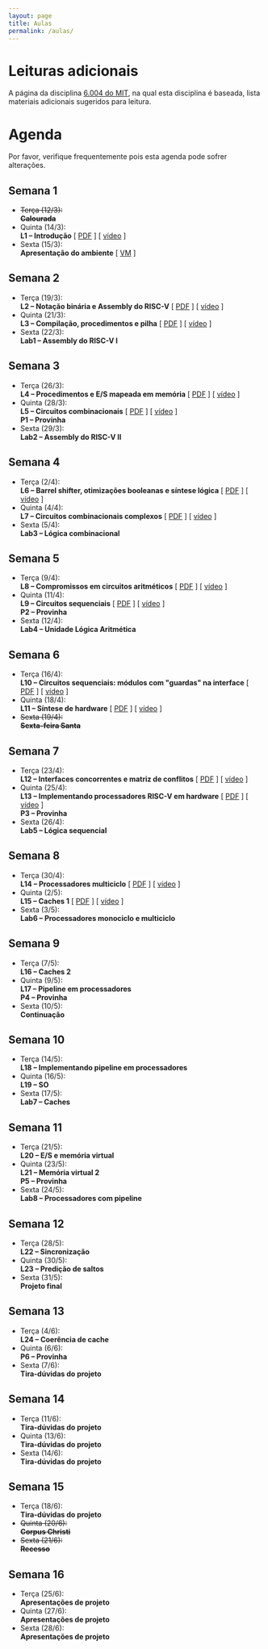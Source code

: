 ```yaml
---
layout: page
title: Aulas
permalink: /aulas/
---
```


# Leituras adicionais

A página da disciplina [6.004 do MIT](https://6004.mit.edu/web/spring19/resources), na qual esta disciplina é baseada, lista materiais adicionais sugeridos para leitura.

# Agenda

Por favor, verifique frequentemente pois esta agenda pode sofrer alterações.

## Semana 1

 * <del>Terça (12/3):<br />**Calourada**</del>
 * Quinta (14/3):<br />**L1 – Introdução** \[ [PDF](https://drive.google.com/open?id=1sSwi1ZEJJVeLCB1lZey8QGMt5bn5-0WU) \] \[ [vídeo](https://youtu.be/n-YWa8hTdH8) \]
 * Sexta (15/3):<br />**Apresentação do ambiente** \[ [VM](/vm/) \]

## Semana 2

 * Terça (19/3):<br />**L2 – Notação binária e Assembly do RISC-V** \[ [PDF](https://drive.google.com/open?id=1c7nWfalNy4y7HhvWWIDGNi2qn5yhefsj) \] \[ [vídeo](https://youtu.be/41RyDXIoq2w) \]
 * Quinta (21/3):<br />**L3 – Compilação, procedimentos e pilha** \[ [PDF](https://drive.google.com/open?id=1uP-WjCjEyi6lXw2ktidouc69XwaVTpkl) \] \[ [vídeo](https://youtu.be/GWSrieOIXls) \]
 * Sexta (22/3):<br />**Lab1 – Assembly do RISC-V I**

## Semana 3

 * Terça (26/3):<br />**L4 – Procedimentos e E/S mapeada em memória** \[ [PDF](https://drive.google.com/open?id=1-KBGV2GG3kKCH74DurHfJpmDCnifWNPj) \] \[ [vídeo](https://youtu.be/_sMKEECYGGw) \]
 * Quinta (28/3):<br />**L5 – Circuitos combinacionais** \[ [PDF](https://drive.google.com/open?id=1d_gRoWd3wRIukT57fWOFK9siSc61rp3Y) \] \[ [vídeo](https://youtu.be/1pmFSDisDCs) \]<br />**P1 – Provinha**
 * Sexta (29/3):<br />**Lab2 – Assembly do RISC-V II**

## Semana 4

 * Terça (2/4):<br />**L6 – Barrel shifter, otimizações booleanas e síntese lógica** \[ [PDF](https://drive.google.com/open?id=1qdQ21i_mzwJdWitIDyK63e4b51TThjfK) \] \[ [vídeo](https://youtu.be/46pgsnDxAiQ) \]
 * Quinta (4/4):<br />**L7 – Circuitos combinacionais complexos** \[ [PDF](https://drive.google.com/open?id=1-lyUZmZdS096hTYoMYoddV9AvUCbvaUJ) \] \[ [vídeo](https://youtu.be/PLws6kNORfk) \]
 * Sexta (5/4):<br />**Lab3 – Lógica combinacional**

## Semana 5

 * Terça (9/4):<br />**L8 – Compromissos em circuitos aritméticos** \[ [PDF](https://drive.google.com/open?id=1yJXTYcIeDmlJEVKnWS_NGe9lbPhZRy-_) \] \[ [vídeo](https://youtu.be/VoIxhuhTZbc) \]
 * Quinta (11/4):<br />**L9 – Circuitos sequenciais** \[ [PDF](https://drive.google.com/open?id=1jZ9NTgRQSeWPsIgxxBmGRUSyqAJwpGAw) \] \[ [vídeo](https://youtu.be/7GEDzDFz0wQ) \]<br />**P2 – Provinha**
 * Sexta (12/4):<br />**Lab4 – Unidade Lógica Aritmética**

## Semana 6

 * Terça (16/4):<br />**L10 – Circuitos sequenciais: módulos com "guardas" na interface** \[ [PDF](https://drive.google.com/open?id=1XGor1prrraFj3NH6yC5giPvB4N5ZMMwB) \] \[ [vídeo](https://youtu.be/unkytFP0lV4) \]
 * Quinta (18/4):<br />**L11 – Síntese de hardware** \[ [PDF](https://drive.google.com/open?id=1Bk5NWqCmnYwUWbsqSN6RonZas2jQbVvT) \] \[ [vídeo](https://youtu.be/fxo8zUS6SxE) \]
 * <del>Sexta (19/4):<br />**Sexta-feira Santa**</del>

## Semana 7

 * Terça (23/4):<br />**L12 – Interfaces concorrentes e matriz de conflitos** \[ [PDF](https://drive.google.com/open?id=1xnpty5YLcSuzhFVfKQlqGl_p1SayKP6M) \] \[ [vídeo](https://youtu.be/rpHxO_S-2ow) \]
 * Quinta (25/4):<br />**L13 – Implementando processadores RISC-V em hardware** \[ [PDF](https://drive.google.com/open?id=1bevH2B18jInbSDkr4X3rS6Z4XwW4FPes) \] \[ [vídeo](https://youtu.be/uf2wCY8InQI) \]<br />**P3 – Provinha**
 * Sexta (26/4):<br />**Lab5 – Lógica sequencial**

## Semana 8

 * Terça (30/4):<br />**L14 – Processadores multiciclo** \[ [PDF](https://drive.google.com/open?id=1az-kQ2icWAqPzVXYa-a0HliFJexZ7-q_) \] \[ [vídeo](https://youtu.be/jDfo5ZlYhCg) \]
 * Quinta (2/5):<br />**L15 – Caches 1** \[ [PDF](https://drive.google.com/open?id=1R-Sjuj12bm7Fg2Sqk3BzVG-emMWXOQIi) \] \[ [vídeo](https://youtu.be/M7DxxD0x4bg) \]
 * Sexta (3/5):<br />**Lab6 – Processadores monociclo e multiciclo**

## Semana 9

 * Terça (7/5):<br />**L16 – Caches 2**
 * Quinta (9/5):<br />**L17 – Pipeline em processadores**<br />**P4 – Provinha**
 * Sexta (10/5):<br />**Continuação**

## Semana 10

 * Terça (14/5):<br />**L18 – Implementando pipeline em processadores**
 * Quinta (16/5):<br />**L19 – SO**
 * Sexta (17/5):<br />**Lab7 – Caches**

## Semana 11

 * Terça (21/5):<br />**L20 – E/S e memória virtual**
 * Quinta (23/5):<br />**L21 – Memória virtual 2**<br />**P5 – Provinha**
 * Sexta (24/5):<br />**Lab8 – Processadores com pipeline**

## Semana 12

 * Terça (28/5):<br />**L22 – Sincronização**
 * Quinta (30/5):<br />**L23 – Predição de saltos**
 * Sexta (31/5):<br />**Projeto final**

## Semana 13

 * Terça (4/6):<br />**L24 – Coerência de cache**
 * Quinta (6/6):<br />**P6 – Provinha**
 * Sexta (7/6):<br />**Tira-dúvidas do projeto**

## Semana 14

 * Terça (11/6):<br />**Tira-dúvidas do projeto**
 * Quinta (13/6):<br />**Tira-dúvidas do projeto**
 * Sexta (14/6):<br />**Tira-dúvidas do projeto**

## Semana 15

 * Terça (18/6):<br />**Tira-dúvidas do projeto**
 * <del>Quinta (20/6):<br />**Corpus Christi**</del>
 * <del>Sexta (21/6):<br />**Recesso**</del>

## Semana 16

 * Terça (25/6):<br />**Apresentações de projeto**
 * Quinta (27/6):<br />**Apresentações de projeto**
 * Sexta (28/6):<br />**Apresentações de projeto**

